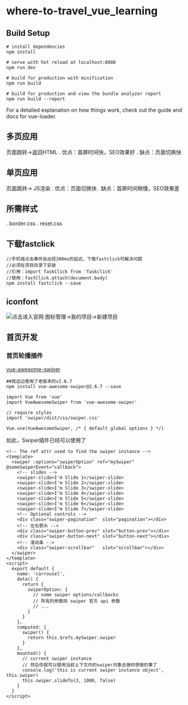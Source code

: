 # where-to-travel_vue_learning

## Build Setup
```
# install dependencies
npm install

# serve with hot reload at localhost:8080
npm run dev

# build for production with minification
npm run build

# build for production and view the bundle analyzer report
npm run build --report
```
For a detailed explanation on how things work, check out the guide and docs for vue-loader.

## 多页应用
页面跳转->返回HTML
. 优点：首屏时间快，SEO效果好
. 缺点：页面切换快

## 单页应用
页面跳转-> JS渲染
. 优点：页面切换快
. 缺点：首屏时间稍慢，SEO效果差

## 所需样式
. border.css
. reset.css

## 下载fastclick
```
//手机端点击事件会出现300ms的延迟，下载fastclick可解决问题
//必须在项目目录下安装
//引用：import faskClick from 'faskclick'
//使用：fastClick.attach(document.body)
npm install fastclick --save
```

## iconfont
![点击进入官网](https://www.iconfont.cn/)
图标管理->我的项目->新建项目

## 首页开发
### 首页轮播插件
[vue-awesome-swiper](https://github.com/surmon-china/vue-awesome-swiper)
```
##我这边使用了老版本的v2.6.7
npm install vue-awesome-swiper@2.6.7 --save
```
```
import Vue from 'vue'
import VueAwesomeSwiper from 'vue-awesome-swiper'

// require styles
import 'swiper/dist/css/swiper.css'

Vue.use(VueAwesomeSwiper, /* { default global options } */)
```
如此，Swiper插件已经可以使用了
```
<!-- The ref attr used to find the swiper instance -->
<template>
  <swiper :options="swiperOption" ref="mySwiper" @someSwiperEvent="callback">
    <!-- slides -->
    <swiper-slide>I'm Slide 1</swiper-slide>
    <swiper-slide>I'm Slide 2</swiper-slide>
    <swiper-slide>I'm Slide 3</swiper-slide>
    <swiper-slide>I'm Slide 4</swiper-slide>
    <swiper-slide>I'm Slide 5</swiper-slide>
    <swiper-slide>I'm Slide 6</swiper-slide>
    <swiper-slide>I'm Slide 7</swiper-slide>
    <!-- Optional controls -->
    <div class="swiper-pagination"  slot="pagination"></div>
    <!-- 左右箭头 -->
    <div class="swiper-button-prev" slot="button-prev"></div>
    <div class="swiper-button-next" slot="button-next"></div>
    <!-- 滚动条 -->
    <div class="swiper-scrollbar"   slot="scrollbar"></div>
  </swiper>
</template>
<script>
  export default {
    name: 'carrousel',
    data() {
      return {
        swiperOption: {
          // some swiper options/callbacks
          // 所有的参数同 swiper 官方 api 参数
          // ...
        }
      }
    },
    computed: {
      swiper() {
        return this.$refs.mySwiper.swiper
      }
    },
    mounted() {
      // current swiper instance
      // 然后你就可以使用当前上下文内的swiper对象去做你想做的事了
      console.log('this is current swiper instance object', this.swiper)
      this.swiper.slideTo(3, 1000, false)
    }
  }
</script>
```